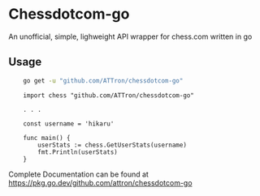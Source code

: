# Chessdotcom-go
An unofficial, simple, lighweight API wrapper for chess.com written in go

## Usage
```bash
    go get -u "github.com/ATTron/chessdotcom-go"
```
```
    import chess "github.com/ATTron/chessdotcom-go"

    . . .

    const username = 'hikaru'

    func main() {
        userStats := chess.GetUserStats(username)
        fmt.Println(userStats)
    }
```

Complete Documentation can be found at https://pkg.go.dev/github.com/attron/chessdotcom-go  
